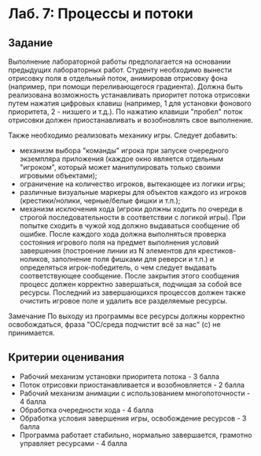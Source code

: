 # Лаб. 7: Процессы и потоки

## Задание


Выполнение лабораторной работы предполагается на основании предыдущих лабораторных работ.
Студенту необходимо вынести отрисовку поля в отдельный поток, анимировав отрисовку фона (например, при помощи
переливающегося градиента). Должна быть реализована возможность устанавливать приоритет потока отрисовки
путем нажатия цифровых клавиш (например, 1 для установки фонового приоритета, 2 - низшего и т.д.). По нажатию
клавиши "пробел" поток отрисовки должен приостанавливать и возобновлять свое выполнение.

Также необходимо реализовать механику игры. Следует добавить:

- механизм выбора "команды" игрока при запуске очередного экземпляра приложения (каждое окно является
    отдельным "игроком", который может манипулировать только своими игровыми объектами);
- ограничение на количество игроков, вытекающее из логики игры;
- различные визуальные маркеры для объектов каждого из игроков (крестики/нолики, черные/белые фишки и
    т.п.);
- механизм исключения хода (игроки должны ходить по очереди в строгой последовательности в соответствии с
    логикой игры).
При попытке сходить в чужой ход должно выдаваться сообщение об ошибке. После каждого хода должна выполняться
проверка состояния игрового поля на предмет выполнения условий завершения (построение линии из N элементов для
крестиков-ноликов, заполнение поля фишками для реверси и т.п.) и определяться игрок-победитель, о чем следует
выдавать соответствующее сообщение. После закрытия этого сообщения процесс должен корректно завершаться,
подчищая за собой все ресурсы. Последний из завершающихся процессов должен также очистить игровое поле и
удалить все разделяемые ресурсы.


Замечание
По выходу из программы все ресурсы должны корректно освобождаться, фраза "ОС/среда подчистит всё за нас" (c)
не принимается.

## Критерии оценивания

- Рабочий механизм установки приоритета потока - 3 балла
- Поток отрисовки приостанавливается и возобновляется - 2 балла
- Рабочий механизм анимации с использованием многопоточности - 4 балла
- Обработка очередности хода - 4 балла
- Обработка условия завершения игры, освобождение ресурсов - 3 балла
- Программа работает стабильно, нормально завершается, грамотно управляет ресурсами - 4 балла
